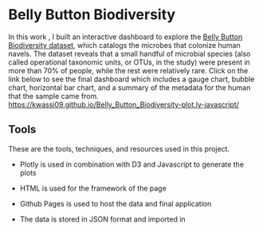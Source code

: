 # Belly Button Biodiversity


In this work , I built an interactive dashboard to explore the [Belly Button Biodiversity dataset](http://robdunnlab.com/projects/belly-button-biodiversity/), which catalogs the microbes that colonize human navels.
The dataset reveals that a small handful of microbial species (also called operational taxonomic units, or OTUs, in the study) were present in more than 70% of people, while the rest were relatively rare.
Click on the link below to see the final dashboard which includes a gauge chart, bubble chart, horizontal bar chart, and a summary of the metadata for the human that the sample came from.
https://kwassi09.github.io/Belly_Button_Biodiversity-plot.ly-javascript/


 

## Tools
These are the tools, techniques, and resources used in this project.

* Plotly is used in combination with D3 and Javascript to generate the plots

* HTML is used for the framework of the page

* Github Pages is used to host the data and final application

* The data is stored in JSON format and imported in




